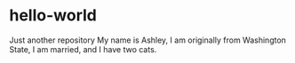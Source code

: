 # hello-world
Just another repository
My name is Ashley, I am originally from Washington State, I am married, and I have two cats.
